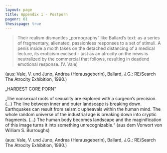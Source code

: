 ```yaml
---
layout: page
title: Appendix 1 - Postporn
pagenr: 61
thesispage: true
---
```


>Their realism dismantles „pornography“ like Ballard‘s text: as a series of fragmentary, alienated, passionless responses to a set of stimuli. A penis inside a moith takes on the detached distancing of a medical lecture, its eroticism excised - just as an atrocity on the news is neutralized by the commercial that follows, resulting in deadend emotional response.
(V. Vale)

(aus: Vale, V. und Juno, Andrea (HerausgeberIn), Ballard, J.G.: RE/Search The Atrocity Exhibition, 1990.)

„HARDEST CORE PORN“

„The nonsexual roots of sexuality are explored with a surgeon‘s precision. (...) The line between inner and outer landscape is breaking down. Earthquakes can result from seismic upheavals within the human mind. The whole random universe of the industrial age is breaking down into cryptic fragments. (...) The human body becomes landscape and the maginification of this image turns it into something unrecognizable.“
(aus dem Vorwort von William S. Burroughs)

(aus: Vale, V. und Juno, Andrea (HerausgeberIn), Ballard, J.G.: RE/Search The Atrocity Exhibition, 1990.)
